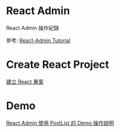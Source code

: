 # React Admin
React Admin  操作紀錄

參考: [React-Admin Tutorial](https://marmelab.com/react-admin/Tutorial.html)

# Create React Project
[建立 React 專案](./docs/CreateReactProject.md)  

# Demo
[React Admin 使用 PostList 的 Demo 操作說明](./docs/PostList.md)  
